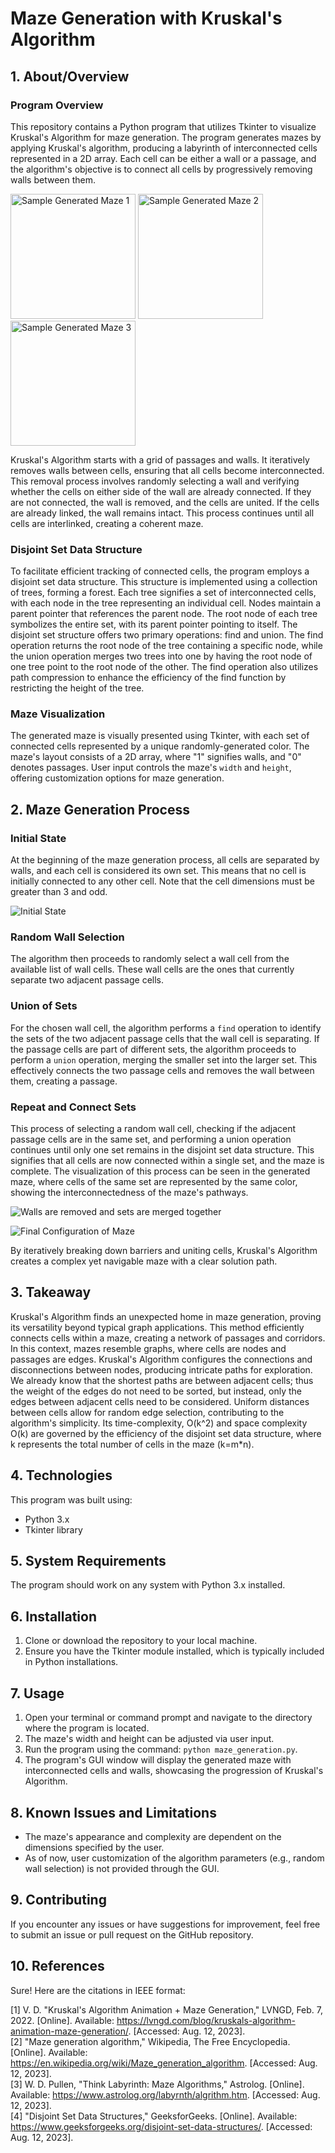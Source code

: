 # Maze Generation with Kruskal's Algorithm

## 1. About/Overview

### Program Overview

This repository contains a Python program that utilizes Tkinter to visualize Kruskal's Algorithm for maze generation. The program generates mazes by applying Kruskal's algorithm, producing a labyrinth of interconnected cells represented in a 2D array. Each cell can be either a wall or a passage, and the algorithm's objective is to connect all cells by progressively removing walls between them.

<img src="https://github.com/macarious/Maze-Generaion-with-Kruskal-s-Algorithm/assets/63441014/37949e9c-f4a0-4399-9b76-04d24b0d3ee7" alt="Sample Generated Maze 1" width="200" />
<img src="https://github.com/macarious/Maze-Generaion-with-Kruskal-s-Algorithm/assets/63441014/4201affa-7fef-42af-ab56-96a77106dd56" alt="Sample Generated Maze 2" width="200" />
<img src="https://github.com/macarious/Maze-Generaion-with-Kruskal-s-Algorithm/assets/63441014/1464cb02-4c18-4432-98db-8f0c6a260877" alt="Sample Generated Maze 3" width="200" />

Kruskal's Algorithm starts with a grid of passages and walls. It iteratively removes walls between cells, ensuring that all cells become interconnected. This removal process involves randomly selecting a wall and verifying whether the cells on either side of the wall are already connected. If they are not connected, the wall is removed, and the cells are united. If the cells are already linked, the wall remains intact. This process continues until all cells are interlinked, creating a coherent maze.

### Disjoint Set Data Structure

To facilitate efficient tracking of connected cells, the program employs a disjoint set data structure. This structure is implemented using a collection of trees, forming a forest. Each tree signifies a set of interconnected cells, with each node in the tree representing an individual cell. Nodes maintain a parent pointer that references the parent node. The root node of each tree symbolizes the entire set, with its parent pointer pointing to itself. The disjoint set structure offers two primary operations: find and union. The find operation returns the root node of the tree containing a specific node, while the union operation merges two trees into one by having the root node of one tree point to the root node of the other. The find operation also utilizes path compression to enhance the efficiency of the find function by restricting the height of the tree.

### Maze Visualization

The generated maze is visually presented using Tkinter, with each set of connected cells represented by a unique randomly-generated color. The maze's layout consists of a 2D array, where "1" signifies walls, and "0" denotes passages. User input controls the maze's `width` and `height`, offering customization options for maze generation.

## 2. Maze Generation Process

### Initial State

At the beginning of the maze generation process, all cells are separated by walls, and each cell is considered its own set. This means that no cell is initially connected to any other cell. Note that the cell dimensions must be greater than 3 and odd.

![Initial State](https://github.com/macarious/Maze-Generaion-with-Kruskal-s-Algorithm/assets/63441014/6852d2bf-c0d2-4293-93c6-89a2b6e02578)

### Random Wall Selection

The algorithm then proceeds to randomly select a wall cell from the available list of wall cells. These wall cells are the ones that currently separate two adjacent passage cells.

### Union of Sets

For the chosen wall cell, the algorithm performs a `find` operation to identify the sets of the two adjacent passage cells that the wall cell is separating. If the passage cells are part of different sets, the algorithm proceeds to perform a `union` operation, merging the smaller set into the larger set. This effectively connects the two passage cells and removes the wall between them, creating a passage.

### Repeat and Connect Sets

This process of selecting a random wall cell, checking if the adjacent passage cells are in the same set, and performing a union operation continues until only one set remains in the disjoint set data structure. This signifies that all cells are now connected within a single set, and the maze is complete. The visualization of this process can be seen in the generated maze, where cells of the same set are represented by the same color, showing the interconnectedness of the maze's pathways.

![Walls are removed and sets are merged together](https://github.com/macarious/Maze-Generaion-with-Kruskal-s-Algorithm/assets/63441014/e405d73e-14ce-479e-8ee1-80f058d8d13e)

![Final Configuration of Maze](https://github.com/macarious/Maze-Generaion-with-Kruskal-s-Algorithm/assets/63441014/139d5af0-765a-4251-a1bc-e09fc75c7a1f)

By iteratively breaking down barriers and uniting cells, Kruskal's Algorithm creates a complex yet navigable maze with a clear solution path.

## 3. Takeaway

Kruskal's Algorithm finds an unexpected home in maze generation, proving its versatility beyond typical graph applications. This method efficiently connects cells within a maze, creating a network of passages and corridors. In this context, mazes resemble graphs, where cells are nodes and passages are edges. Kruskal's Algorithm configures the connections and disconnections between nodes, producing intricate paths for exploration. We already know that the shortest paths are between adjacent cells; thus the weight of the edges do not need to be sorted, but instead, only the edges between adjacent cells need to be considered. Uniform distances between cells allow for random edge selection, contributing to the algorithm's simplicity. Its time-complexity, O(k^2) and space complexity O(k) are governed by the efficiency of the disjoint set data structure, where k represents the total number of cells in the maze (k=m*n).

## 4. Technologies

This program was built using:
- Python 3.x
- Tkinter library

## 5. System Requirements

The program should work on any system with Python 3.x installed.

## 6. Installation

1. Clone or download the repository to your local machine.
2. Ensure you have the Tkinter module installed, which is typically included in Python installations.

## 7. Usage

1. Open your terminal or command prompt and navigate to the directory where the program is located.
2. The maze's width and height can be adjusted via user input.
3. Run the program using the command: `python maze_generation.py`.
4. The program's GUI window will display the generated maze with interconnected cells and walls, showcasing the progression of Kruskal's Algorithm.

## 8. Known Issues and Limitations

- The maze's appearance and complexity are dependent on the dimensions specified by the user.
- As of now, user customization of the algorithm parameters (e.g., random wall selection) is not provided through the GUI.

## 9. Contributing

If you encounter any issues or have suggestions for improvement, feel free to submit an issue or pull request on the GitHub repository.

## 10. References
Sure! Here are the citations in IEEE format:

[1] V. D. "Kruskal's Algorithm Animation + Maze Generation," LVNGD, Feb. 7, 2022. [Online]. Available: https://lvngd.com/blog/kruskals-algorithm-animation-maze-generation/. [Accessed: Aug. 12, 2023].
<br />
[2] "Maze generation algorithm," Wikipedia, The Free Encyclopedia. [Online]. Available: https://en.wikipedia.org/wiki/Maze_generation_algorithm. [Accessed: Aug. 12, 2023].
<br />
[3] W. D. Pullen, "Think Labyrinth: Maze Algorithms," Astrolog. [Online]. Available: https://www.astrolog.org/labyrnth/algrithm.htm. [Accessed: Aug. 12, 2023].
<br />
[4] "Disjoint Set Data Structures," GeeksforGeeks. [Online]. Available: https://www.geeksforgeeks.org/disjoint-set-data-structures/. [Accessed: Aug. 12, 2023].
